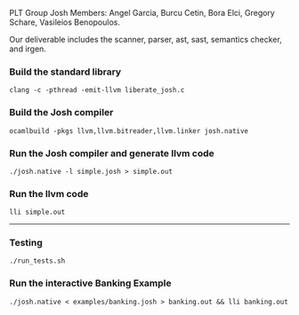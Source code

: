 PLT Group Josh
Members: Angel Garcia, Burcu Cetin, Bora Elci, Gregory Schare, Vasileios Benopoulos.

Our deliverable includes the scanner, parser, ast, sast, semantics checker, and irgen.

### Build the standard library
```
clang -c -pthread -emit-llvm liberate_josh.c
```

### Build the Josh compiler

```
ocamlbuild -pkgs llvm,llvm.bitreader,llvm.linker josh.native
```

### Run the Josh compiler and generate llvm code
```
./josh.native -l simple.josh > simple.out
```

### Run the llvm code
```
lli simple.out
```

-------
### Testing
```
./run_tests.sh
```

### Run the interactive Banking Example
```
./josh.native < examples/banking.josh > banking.out && lli banking.out
```
